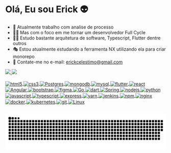 # Olá, Eu sou Erick 👽

- 🔬 Atualmente trabalho com analise de processo
- 🧙‍♂️ Mas com o foco em me tornar um desenvolvedor Full Cycle 
- 🐱‍🏍 Estudo bastante arquitetura de software, Typescript, Flutter dentre outros 
- 🎭 Estou atualmente estudando a ferramenta NX utilizando ela para criar monorepo
- 📧 Contate-me no e-mail: erickcelestimo@gmail.com

<div > 
  <a href="https://github.com/ErickCelestino">
  
  <picture>
     <source media="(prefers-color-scheme: dark)" srcset="https://github-readme-stats.vercel.app/api?username=ErickCelestino&show_icons=true&theme=radical">
     <source media="(prefers-color-scheme: light)" srcset="https://github-readme-stats.vercel.app/api?username=ErickCelestino&show_icons=true">
    <img heigth="180em" src="https://github-readme-stats.vercel.app/api?username=ErickCelestino&show_icons=true&theme=radical">
  </picture>

  <picture>
   <source media="(prefers-color-scheme: dark)" srcset="https://github-readme-stats.vercel.app/api/top-langs/?username=ErickCelestino&theme=radical&layout=compact">
   <source media="(prefers-color-scheme: light)" srcset="https://github-readme-stats.vercel.app/api/top-langs/?username=ErickCelestino&layout=compact">
    <img heigth="100%" src="https://github-readme-stats.vercel.app/api/top-langs/?username=ErickCelestino&theme=radical&layout=compact">
  </picture>
   
   
</div>

<div style="display: inline_block"><br>
  <img align="center" alt="html5" height="30" width="40"  src="https://cdn.jsdelivr.net/gh/devicons/devicon/icons/html5/html5-original.svg">
  <img align="center" alt="css3" height="30" width="40"  src="https://cdn.jsdelivr.net/gh/devicons/devicon/icons/css3/css3-original.svg">
  <img align="center" alt="Postgres" height="30" width="40" src="https://cdn.jsdelivr.net/gh/devicons/devicon/icons/postgresql/postgresql-original-wordmark.svg">
  <img align="center" alt="mongodb" height="30" width="40"  src="https://cdn.jsdelivr.net/gh/devicons/devicon/icons/mongodb/mongodb-original.svg">
  <img align="center" alt="mysql" height="30" width="40"  src="https://cdn.jsdelivr.net/gh/devicons/devicon/icons/mysql/mysql-original.svg">
  <img align="center" alt="flutter" height="30" width="40" src="https://cdn.jsdelivr.net/gh/devicons/devicon/icons/flutter/flutter-original.svg">
  <img align="center" alt="react" height="30" width="40"  src="https://cdn.jsdelivr.net/gh/devicons/devicon/icons/react/react-original-wordmark.svg">
  <img align="center" alt="Angular" height="30" width="40" src="https://cdn.jsdelivr.net/gh/devicons/devicon/icons/angularjs/angularjs-original.svg">
  <img align="center" alt="bootstrap" height="30" width="40"  src="https://cdn.jsdelivr.net/gh/devicons/devicon/icons/bootstrap/bootstrap-original.svg">
  <img align="center" alt="figma" height="30" width="40"  src="https://cdn.jsdelivr.net/gh/devicons/devicon/icons/figma/figma-original.svg">
  <img align="center" alt="Go" height="30" width="40" src="https://cdn.jsdelivr.net/gh/devicons/devicon/icons/go/go-original-wordmark.svg">
  <img align="center" alt="dart" height="30" width="40"  src="https://cdn.jsdelivr.net/gh/devicons/devicon/icons/dart/dart-original.svg">
  <img align="center" alt="Spring" height="30" width="40" src="https://cdn.jsdelivr.net/gh/devicons/devicon/icons/spring/spring-original.svg">
  <img align="center" alt="nodejs" height="30" width="40"  src="https://cdn.jsdelivr.net/gh/devicons/devicon/icons/nodejs/nodejs-plain.svg">
  <img align="center" alt="python" height="30" width="40"  src="https://cdn.jsdelivr.net/gh/devicons/devicon/icons/python/python-original.svg">
  <img align="center" alt="javascript" height="30" width="40"  src="https://cdn.jsdelivr.net/gh/devicons/devicon/icons/javascript/javascript-original.svg">
  <img align="center" alt="typescript" height="30" width="40"  src="https://cdn.jsdelivr.net/gh/devicons/devicon/icons/typescript/typescript-original.svg">
  <img align="center" alt="express" height="30" width="40"  src="https://cdn.jsdelivr.net/gh/devicons/devicon/icons/express/express-original-wordmark.svg">
  <img align="center" alt="yarn" height="30" width="40"  src="https://cdn.jsdelivr.net/gh/devicons/devicon/icons/yarn/yarn-original.svg">
  <img align="center" alt="jenkins" height="30" width="40"  src="https://cdn.jsdelivr.net/gh/devicons/devicon/icons/jenkins/jenkins-original.svg">
  <img align="center" alt="npm" height="30" width="40"  src="https://cdn.jsdelivr.net/gh/devicons/devicon/icons/npm/npm-original-wordmark.svg">
  <img align="center" alt="nginx" height="30" width="40"  src="https://cdn.jsdelivr.net/gh/devicons/devicon/icons/nginx/nginx-original.svg">
  <img align="center" alt="docker" height="30" width="40"  src="https://cdn.jsdelivr.net/gh/devicons/devicon/icons/docker/docker-original.svg">
  <img align="center" alt="kubernetes" height="30" width="40"  src="https://cdn.jsdelivr.net/gh/devicons/devicon/icons/kubernetes/kubernetes-plain-wordmark.svg">
  <img align="center" alt="git" height="30" width="40"  src="https://cdn.jsdelivr.net/gh/devicons/devicon/icons/git/git-plain-wordmark.svg">
  <img align="center" alt="Linux" height="30" width="40" src="https://cdn.jsdelivr.net/gh/devicons/devicon/icons/linux/linux-original.svg">

##

<picture>
  <source media="(prefers-color-scheme: dark)" srcset="https://raw.githubusercontent.com/ErickCelestino/ErickCelestino/output/github-snake-dark.svg" />
  <source media="(prefers-color-scheme: light)" srcset="https://raw.githubusercontent.com/ErickCelestino/ErickCelestino/output/github-snake.svg" /> 
  <img alt="github-snake" src="https://raw.githubusercontent.com/ErickCelestino/ErickCelestino/output/github-snake.svg" />
</picture>

 
 

